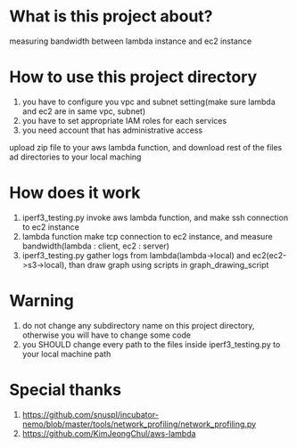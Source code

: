 # What is this project about?
measuring bandwidth between lambda instance and ec2 instance

# How to use this project directory
1. you have to configure you vpc and subnet setting(make sure lambda and ec2 are in same vpc, subnet)
2. you have to set appropriate IAM roles for each services
3. you need account that has administrative access

upload zip file to your aws lambda function, and download rest of the files ad directories to your local maching

# How does it work
1. iperf3_testing.py invoke aws lambda function, and make ssh connection to ec2 instance
2. lambda function make tcp connection to ec2 instance, and measure bandwidth(lambda : client, ec2 : server)
3. iperf3_testing.py gather logs from lambda(lambda->local) and ec2(ec2->s3->local), than draw graph using scripts in graph_drawing_script

# Warning
1. do not change any subdirectory name on this project directory, otherwise you will have to change some code
2. you SHOULD change every path to the files inside iperf3_testing.py to your local machine path

# Special thanks
1. https://github.com/snuspl/incubator-nemo/blob/master/tools/network_profiling/network_profiling.py
2. https://github.com/KimJeongChul/aws-lambda

